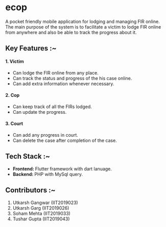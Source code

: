 # ecop

A pocket friendly mobile application for lodging and managing FIR online. The main purpose of the system is to facilitate a victim to lodge FIR online from anywhere and also be able to track the progress about it. 

## Key Features :~

#### 1. Victim

- Can lodge the FIR online from any place.
- Can track the status and progress of the his case online.
- Can add extra information whenever necessary.

#### 2. Cop

- Can keep track of all the FIRs lodged.
- Can update the progress.

#### 3. Court

- Can add any progress in court.
- Can delete the case after completion of the case.

## Tech Stack :~

- <strong>Frontend: </strong> Flutter framework with dart lanuage.
- <strong>Backend: </strong> PHP with MySql query.

## Contributors :~
1. Utkarsh Gangwar  (IIT2019023)
2. Utkarsh Garg     (IIT2019026)
3. Soham Mehta      (IIT2019033)
4. Tushar Gupta     (IIT2019043)

